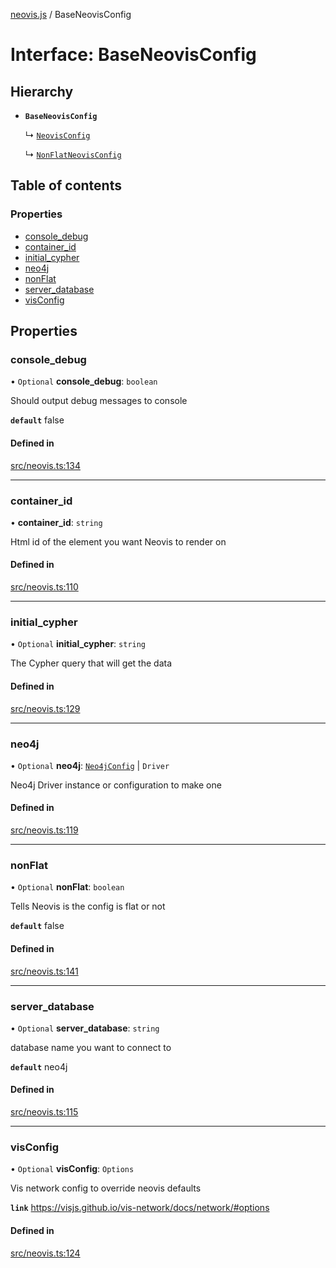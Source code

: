[neovis.js](../README.md) / BaseNeovisConfig

# Interface: BaseNeovisConfig

## Hierarchy

- **`BaseNeovisConfig`**

  ↳ [`NeovisConfig`](NeovisConfig.md)

  ↳ [`NonFlatNeovisConfig`](NonFlatNeovisConfig.md)

## Table of contents

### Properties

- [console\_debug](BaseNeovisConfig.md#console_debug)
- [container\_id](BaseNeovisConfig.md#container_id)
- [initial\_cypher](BaseNeovisConfig.md#initial_cypher)
- [neo4j](BaseNeovisConfig.md#neo4j)
- [nonFlat](BaseNeovisConfig.md#nonflat)
- [server\_database](BaseNeovisConfig.md#server_database)
- [visConfig](BaseNeovisConfig.md#visconfig)

## Properties

### console\_debug

• `Optional` **console\_debug**: `boolean`

Should output debug messages to console

**`default`** false

#### Defined in

[src/neovis.ts:134](https://github.com/thebestnom/neovis.js/blob/710afe0/src/neovis.ts#L134)

___

### container\_id

• **container\_id**: `string`

Html id of the element you want Neovis to render on

#### Defined in

[src/neovis.ts:110](https://github.com/thebestnom/neovis.js/blob/710afe0/src/neovis.ts#L110)

___

### initial\_cypher

• `Optional` **initial\_cypher**: `string`

The Cypher query that will get the data

#### Defined in

[src/neovis.ts:129](https://github.com/thebestnom/neovis.js/blob/710afe0/src/neovis.ts#L129)

___

### neo4j

• `Optional` **neo4j**: [`Neo4jConfig`](Neo4jConfig.md) \| `Driver`

Neo4j Driver instance or configuration to make one

#### Defined in

[src/neovis.ts:119](https://github.com/thebestnom/neovis.js/blob/710afe0/src/neovis.ts#L119)

___

### nonFlat

• `Optional` **nonFlat**: `boolean`

Tells Neovis is the config is flat or not

**`default`** false

#### Defined in

[src/neovis.ts:141](https://github.com/thebestnom/neovis.js/blob/710afe0/src/neovis.ts#L141)

___

### server\_database

• `Optional` **server\_database**: `string`

database name you want to connect to

**`default`** neo4j

#### Defined in

[src/neovis.ts:115](https://github.com/thebestnom/neovis.js/blob/710afe0/src/neovis.ts#L115)

___

### visConfig

• `Optional` **visConfig**: `Options`

Vis network config to override neovis defaults

**`link`** https://visjs.github.io/vis-network/docs/network/#options

#### Defined in

[src/neovis.ts:124](https://github.com/thebestnom/neovis.js/blob/710afe0/src/neovis.ts#L124)
